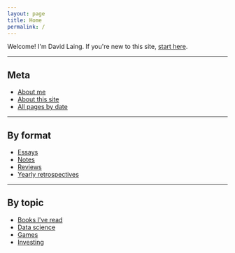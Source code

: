 ```yaml
---
layout: page
title: Home
permalink: /
---
```


Welcome! I'm David Laing. If you're new to this site, <a id="start-here" class="internal-link" href="/start-here/">start here</a>.

<hr>

## Meta

* <a id="about-me" class="internal-link" href="/about-me/">About me</a>
* <a id="about-this-site" class="internal-link" href="/about-this-site/">About this site</a>
* <a id="all-pages-by-date" class="internal-link" href="/all-pages-by-date/">All pages by date</a>

<hr>

## By format

* <a id="essays" class="internal-link" href="/essays/">Essays</a>
* <a id="notes" class="internal-link" href="/notes/">Notes</a>
* <a id="reviews" class="internal-link" href="/reviews/">Reviews</a>
* <a id="yearly-retrospectives" class="internal-link" href="/yearly-retrospectives/">Yearly retrospectives</a>

<hr>

## By topic

* <a id="books-ive-read" class="internal-link" href="/books-ive-read/">Books I've read</a>
* <a id="data-science" class="internal-link" href="/data-science/">Data science</a>
* <a id="games" class="internal-link" href="/games/">Games</a>
* <a id="investing" class="internal-link" href="/investing/">Investing</a>

